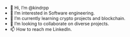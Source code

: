 - 👋 Hi, I’m @kindrpp
- 👀 I’m interested in Software engineering.
- 🌱 I’m currently learning crypto projects and blockchain.
- 💞️ I’m looking to collaborate on diverse projects.
- 📫 How to reach me LinkedIn.

<!---
kindrpp/kindrpp is a ✨ special ✨ repository because its `README.md` (this file) appears on your GitHub profile.
You can click the Preview link to take a look at your changes.
--->
